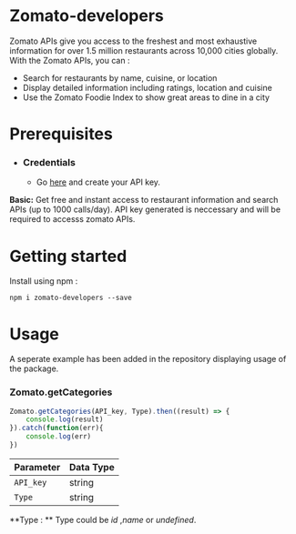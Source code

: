 
# Zomato-developers

Zomato APIs give you access to the freshest and most exhaustive information for over 1.5 million restaurants across 10,000 cities globally. With the Zomato APIs, you can :
 * Search for restaurants by name, cuisine, or location
 * Display detailed information including ratings, location and cuisine
 * Use the Zomato Foodie Index to show great areas to dine in a city
  

# Prerequisites

 + ### Credentials
    + Go [here](https://developers.zomato.com/) and create your API key.

**Basic:** Get free and instant access to restaurant information and search APIs (up to 1000 calls/day). API key generated is neccessary and will be required to accesss zomato APIs.
  

# Getting started

Install using npm :

	npm i zomato-developers --save
	
# Usage

A seperate example has been added in the repository displaying usage of the package.

### Zomato.getCategories
```javascript
Zomato.getCategories(API_key, Type).then((result) => {
	console.log(result)
}).catch(function(err){
	console.log(err)
})
```

  Parameter   |  Data Type
--------------|---------------
 `API_key`    |   string
  `Type`	  |	  string

**Type : **  Type could be *id* ,*name* or *undefined*.

